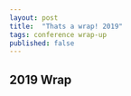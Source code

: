 ```yaml
---
layout: post
title:  "Thats a wrap! 2019"
tags: conference wrap-up
published: false
---
```

## 2019 Wrap


